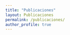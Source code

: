 ```yaml
---
title: "Publicaciones"
layout: Publicaciones
permalink: /publicaciones/
author_profile: true
---
```

